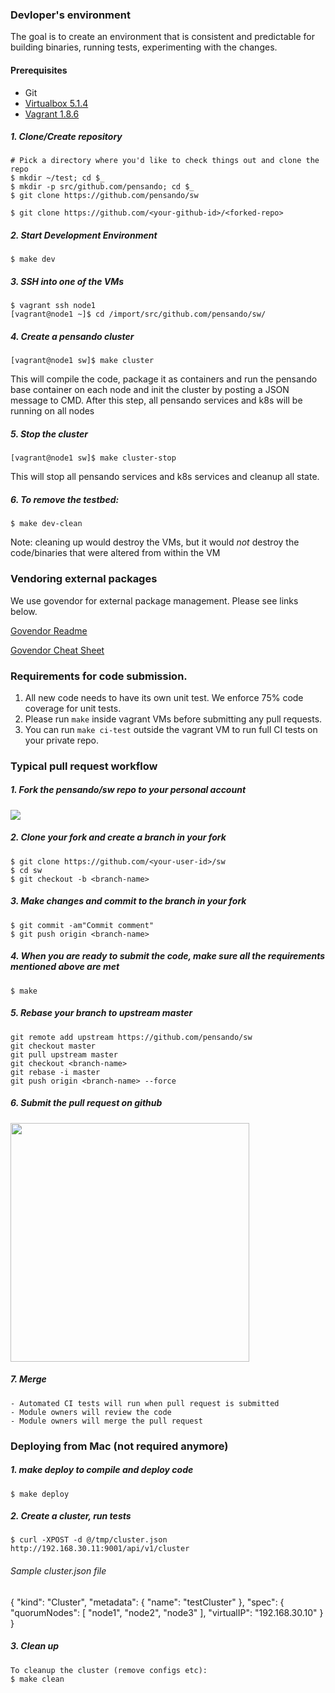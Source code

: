
### Devloper's environment
The goal is to create an environment that is consistent and predictable for building binaries, running tests,
experimenting with the changes.

#### Prerequisites
- Git
- [Virtualbox 5.1.4](https://www.virtualbox.org/wiki/Download_Old_Builds_5_1)
- [Vagrant 1.8.6](https://www.vagrantup.com/downloads.html)


##### 1. Clone/Create repository
```
# Pick a directory where you'd like to check things out and clone the repo
$ mkdir ~/test; cd $_
$ mkdir -p src/github.com/pensando; cd $_
$ git clone https://github.com/pensando/sw

$ git clone https://github.com/<your-github-id>/<forked-repo>
```

##### 2. Start Development Environment
```
$ make dev
```

##### 3. SSH into one of the VMs
```
$ vagrant ssh node1
[vagrant@node1 ~]$ cd /import/src/github.com/pensando/sw/
```

##### 4. Create a pensando cluster
```
[vagrant@node1 sw]$ make cluster
```

This will compile the code, package it as containers and run the pensando base container on each node and init the cluster by posting a JSON message to CMD. After this step, all pensando services and k8s will be running on all nodes

##### 5. Stop the cluster
```
[vagrant@node1 sw]$ make cluster-stop
```

This will stop all pensando services and k8s services and cleanup all state.

##### 6. To remove the testbed:

```
$ make dev-clean
```

Note: cleaning up would destroy the VMs, but it would *not* destroy the
code/binaries that were altered from within the VM

### Vendoring external packages
We use govendor for external package management. Please see links below.

[ Govendor Readme ](https://github.com/kardianos/govendor/blob/master/README.md)

[ Govendor Cheat Sheet ](https://github.com/kardianos/govendor/wiki/Govendor-CheatSheet)


### Requirements for code submission.

1. All new code needs to have its own unit test. We enforce 75% code coverage for unit tests.
2. Please run `make` inside vagrant VMs before submitting any pull requests.
3. You can run `make ci-test` outside the vagrant VM to run full CI tests on your private repo.

### Typical pull request workflow

##### 1. Fork the pensando/sw repo to your personal account
<img src=https://help.github.com/assets/images/help/repository/fork_button.jpg>

##### 2. Clone your fork and create a branch in your fork
```
$ git clone https://github.com/<your-user-id>/sw
$ cd sw
$ git checkout -b <branch-name>
```

##### 3. Make changes and commit to the branch in your fork
```
$ git commit -am"Commit comment"
$ git push origin <branch-name>
```

##### 4. When you are ready to submit the code, make sure all the requirements mentioned above are met
```
$ make
```

##### 5. Rebase your branch to upstream master
```
git remote add upstream https://github.com/pensando/sw
git checkout master
git pull upstream master
git checkout <branch-name>
git rebase -i master
git push origin <branch-name> --force
```

##### 6. Submit the pull request on github
<img width="382" src=https://guides.github.com/activities/hello-world/create-pr.png>

##### 7. Merge
	- Automated CI tests will run when pull request is submitted
	- Module owners will review the code
	- Module owners will merge the pull request



### Deploying from Mac (not required anymore)
##### 1. make deploy to compile and deploy code
```
$ make deploy
```
##### 2. Create a cluster, run tests
```
$ curl -XPOST -d @/tmp/cluster.json http://192.168.30.11:9001/api/v1/cluster
```
###### Sample cluster.json file
{
	"kind": "Cluster",
	"metadata": {
		"name": "testCluster"
	},
	"spec": {
		"quorumNodes": [ "node1", "node2", "node3" ],
		"virtualIP": "192.168.30.10"
	}
}

##### 3. Clean up

```
To cleanup the cluster (remove configs etc):
$ make clean
```
